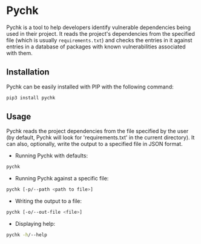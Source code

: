 # Pychk

Pychk is a tool to help developers identify vulnerable dependencies being used in their project. It reads the project's dependencies from the specified file (which is usually `requirements.txt`) and checks the entries in it against entries in a database of packages with known vulnerabilities associated with them.

## Installation

Pychk can be easily installed with PIP with the following command:

```bash
pip3 install pychk
```

## Usage

Pychk reads the project dependencies from the file specified by the user (by default, Pychk will look for 'requirements.txt' in the current directory). It can also, optionally, write the output to a specified file in JSON format.

* Running Pychk with defaults:

```bash
pychk
```

* Running Pychk against a specific file:

```bash
pychk [-p/--path <path to file>]
```

* Writing the output to a file:

```bash
pychk [-o/--out-file <file>]
```

* Displaying help:

```bash
pychk -h/--help
```
